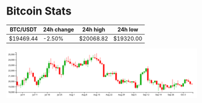 # Bitcoin Stats

BTC/USDT|24h change|24h high|24h low|
|---|---|---|---|
|$19469.44|-2.50%|$20068.82|$19320.00|

<img src="./chart.svg">
